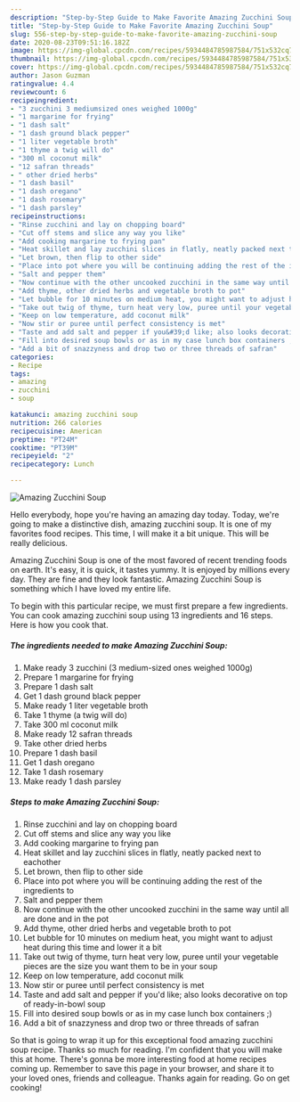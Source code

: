 ```yaml
---
description: "Step-by-Step Guide to Make Favorite Amazing Zucchini Soup"
title: "Step-by-Step Guide to Make Favorite Amazing Zucchini Soup"
slug: 556-step-by-step-guide-to-make-favorite-amazing-zucchini-soup
date: 2020-08-23T09:51:16.182Z
image: https://img-global.cpcdn.com/recipes/5934484785987584/751x532cq70/amazing-zucchini-soup-recipe-main-photo.jpg
thumbnail: https://img-global.cpcdn.com/recipes/5934484785987584/751x532cq70/amazing-zucchini-soup-recipe-main-photo.jpg
cover: https://img-global.cpcdn.com/recipes/5934484785987584/751x532cq70/amazing-zucchini-soup-recipe-main-photo.jpg
author: Jason Guzman
ratingvalue: 4.4
reviewcount: 6
recipeingredient:
- "3 zucchini 3 mediumsized ones weighed 1000g"
- "1 margarine for frying"
- "1 dash salt"
- "1 dash ground black pepper"
- "1 liter vegetable broth"
- "1 thyme a twig will do"
- "300 ml coconut milk"
- "12 safran threads"
- " other dried herbs"
- "1 dash basil"
- "1 dash oregano"
- "1 dash rosemary"
- "1 dash parsley"
recipeinstructions:
- "Rinse zucchini and lay on chopping board"
- "Cut off stems and slice any way you like"
- "Add cooking margarine to frying pan"
- "Heat skillet and lay zucchini slices in flatly, neatly packed next to eachother"
- "Let brown, then flip to other side"
- "Place into pot where you will be continuing adding the rest of the ingredients to"
- "Salt and pepper them"
- "Now continue with the other uncooked zucchini in the same way until all are done and in the pot"
- "Add thyme, other dried herbs and vegetable broth to pot"
- "Let bubble for 10 minutes on medium heat, you might want to adjust heat during this time and lower it a bit"
- "Take out twig of thyme, turn heat very low, puree until your vegetable pieces are the size you want them to be in your soup"
- "Keep on low temperature, add coconut milk"
- "Now stir or puree until perfect consistency is met"
- "Taste and add salt and pepper if you&#39;d like; also looks decorative on top of ready-in-bowl soup"
- "Fill into desired soup bowls or as in my case lunch box containers ;)"
- "Add a bit of snazzyness and drop two or three threads of safran"
categories:
- Recipe
tags:
- amazing
- zucchini
- soup

katakunci: amazing zucchini soup 
nutrition: 266 calories
recipecuisine: American
preptime: "PT24M"
cooktime: "PT39M"
recipeyield: "2"
recipecategory: Lunch

---
```



![Amazing Zucchini Soup](https://img-global.cpcdn.com/recipes/5934484785987584/751x532cq70/amazing-zucchini-soup-recipe-main-photo.jpg)

Hello everybody, hope you're having an amazing day today. Today, we're going to make a distinctive dish, amazing zucchini soup. It is one of my favorites food recipes. This time, I will make it a bit unique. This will be really delicious.



Amazing Zucchini Soup is one of the most favored of recent trending foods on earth. It's easy, it is quick, it tastes yummy. It is enjoyed by millions every day. They are fine and they look fantastic. Amazing Zucchini Soup is something which I have loved my entire life.


To begin with this particular recipe, we must first prepare a few ingredients. You can cook amazing zucchini soup using 13 ingredients and 16 steps. Here is how you cook that.

<!--inarticleads1-->

##### The ingredients needed to make Amazing Zucchini Soup:

1. Make ready 3 zucchini (3 medium-sized ones weighed 1000g)
1. Prepare 1 margarine for frying
1. Prepare 1 dash salt
1. Get 1 dash ground black pepper
1. Make ready 1 liter vegetable broth
1. Take 1 thyme (a twig will do)
1. Take 300 ml coconut milk
1. Make ready 12 safran threads
1. Take  other dried herbs
1. Prepare 1 dash basil
1. Get 1 dash oregano
1. Take 1 dash rosemary
1. Make ready 1 dash parsley




<!--inarticleads2-->

##### Steps to make Amazing Zucchini Soup:

1. Rinse zucchini and lay on chopping board
1. Cut off stems and slice any way you like
1. Add cooking margarine to frying pan
1. Heat skillet and lay zucchini slices in flatly, neatly packed next to eachother
1. Let brown, then flip to other side
1. Place into pot where you will be continuing adding the rest of the ingredients to
1. Salt and pepper them
1. Now continue with the other uncooked zucchini in the same way until all are done and in the pot
1. Add thyme, other dried herbs and vegetable broth to pot
1. Let bubble for 10 minutes on medium heat, you might want to adjust heat during this time and lower it a bit
1. Take out twig of thyme, turn heat very low, puree until your vegetable pieces are the size you want them to be in your soup
1. Keep on low temperature, add coconut milk
1. Now stir or puree until perfect consistency is met
1. Taste and add salt and pepper if you&#39;d like; also looks decorative on top of ready-in-bowl soup
1. Fill into desired soup bowls or as in my case lunch box containers ;)
1. Add a bit of snazzyness and drop two or three threads of safran




So that is going to wrap it up for this exceptional food amazing zucchini soup recipe. Thanks so much for reading. I'm confident that you will make this at home. There's gonna be more interesting food at home recipes coming up. Remember to save this page in your browser, and share it to your loved ones, friends and colleague. Thanks again for reading. Go on get cooking!
